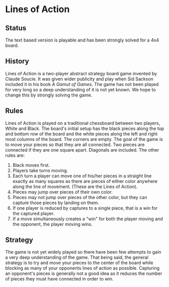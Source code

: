Lines of Action
===============

Status
------

The text based version is playable and has been strongly solved for a 4x4 board.

History
-------

Lines of Action is a two-player abstract strategy board game invented by Claude Soucie. It was given wider publicity and play when Sid Sackson included it in his book *A Gamut of Games*. The game has not been played for very long so a deep understanding of it is not yet known. We hope to change this by strongly solving the game.

Rules
-----

Lines of Action is played on a traditional chessboard between two players, White and Black. The board's initial setup has the black pieces along the top and bottom row of the board and the white pieces along the left and right most columns of the board. The corners are empty. The goal of the game is to move your pieces so that they are all connected. Two pieces are connected if they are one square apart. Diagonals are included. The other rules are:

1.  Black moves first.
2.  Players take turns moving.
3.  Each turn a player can move one of his/her pieces in a straight line exactly as many squares as there are pieces of either color anywhere along the line of movement. (These are the Lines of Action).
4.  Pieces may jump over pieces of their own color.
5.  Pieces may not jump over pieces of the other color, but they can capture those pieces by landing on them.
6.  If one player is reduced by captures to a single piece, that is a win for the captured player.
7.  If a move simultaneously creates a "win" for both the player moving and the opponent, the player moving wins.

Strategy
--------

The game is not yet widely played so there have been few attempts to gain a very deep understanding of the game. That being said, the general strategy is to try and move your pieces to the center of the board while blocking as many of your opponents lines of action as possible. Capturing an opponent's pieces is generally not a good idea as it reduces the number of pieces they must have connected in order to win.
